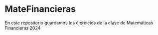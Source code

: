 # MateFinancieras
En este repositorio guardamos los ejercicios de la clase de Matemáticas Financieras 2024
